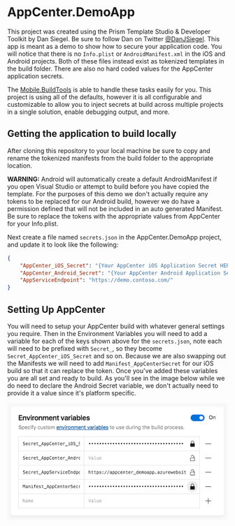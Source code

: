 # AppCenter.DemoApp

This project was created using the Prism Template Studio & Developer Toolkit by Dan Siegel. Be sure to follow Dan on Twitter [@DanJSiegel](https://twitter.com/DanJSiegel). This app is meant as a demo to show how to secure your application code. You will notice that there is no `Info.plist` or `AndroidManifest.xml` in the iOS and Android projects. Both of these files instead exist as tokenized templates in the build folder. There are also no hard coded values for the AppCenter application secrets.

The [Mobile.BuildTools](https://github.com/dansiegel/Mobile.BuildTools) is able to handle these tasks easily for you. This project is using all of the defaults, however it is all configurable and customizable to allow you to inject secrets at build across multiple projects in a single solution, enable debugging output, and more. 

## Getting the application to build locally

After cloning this repository to your local machine be sure to copy and rename the tokenized manifests from the build folder to the appropriate location.

**WARNING:** Android will automatically create a default AndroidManifest if you open Visual Studio or attempt to build before you have copied the template. For the purposes of this demo we don't actually require any tokens to be replaced for our Android build, however we do have a permission defined that will not be included in an auto generated Manifest. Be sure to replace the tokens with the appropriate values from AppCenter for your Info.plist.

Next create a file named `secrets.json` in the AppCenter.DemoApp project, and update it to look like the following:

```json
{
    "AppCenter_iOS_Secret": "{Your AppCenter iOS Application Secret HERE}",
    "AppCenter_Android_Secret": "{Your AppCenter Android Application Secret HERE}",
    "AppServiceEndpoint": "https://demo.contoso.com/"
}
```

## Setting Up AppCenter

You will need to setup your AppCenter build with whatever general settings you require. Then in the Environment Variables you will need to add a variable for each of the keys shown above for the `secrets.json`, note each will need to be prefixed with `Secret_`, so they become `Secret_AppCenter_iOS_Secret` and so on. Because we are also swapping out the Manifests we will need to add `Manifest_AppCenterSecret` for our iOS build so that it can replace the token. Once you've added these variables you are all set and ready to build. As you'll see in the image below while we do need to declare the Android Secret variable, we don't actually need to provide it a value since it's platform specific.

![AppCenter Environment Variables](images/AppCenter-Environment-Variables.png)